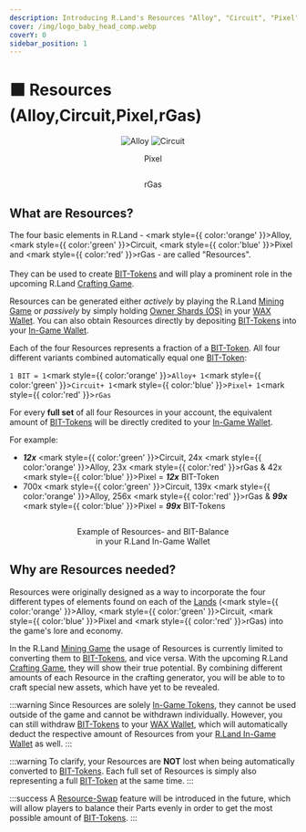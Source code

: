 ```yaml
---
description: Introducing R.Land's Resources "Alloy", "Circuit", "Pixel" and "rGas"!
cover: /img/logo_baby_head_comp.webp
coverY: 0
sidebar_position: 1
---
```


# 🟧 Resources (Alloy,Circuit,Pixel,rGas)

<div align="center">

<img src="/img/Alloy.webp" alt="Alloy" />

 

<img src="/img/Circuit.webp" alt="Circuit" />

 

<center><img src="/img/Pixel.webp" alt="" /><figcaption><p>Pixel</p></figcaption></center>

 

<center><img src="/img/rGas.webp" alt="" /><figcaption><p>rGas</p></figcaption></center>

</div>

## What are Resources?

The four basic elements in R.Land - <mark style={{ color:'orange' }}>Alloy</mark>, <mark style={{ color:'green' }}>Circuit</mark>, <mark style={{ color:'blue' }}>Pixel</mark> and <mark style={{ color:'red' }}>rGas</mark> - are called "Resources". \
\
They can be used to create [BIT-Tokens](/bit-token) and will play a prominent role in the upcoming R.Land [Crafting Game](/upcoming-features/r.land-crafting-game).

Resources can be generated either _actively_ by playing the R.Land [Mining Game](/gaming/r.land-mining-game/) or _passively_ by simply holding [Owner Shards (OS)](/nfts/owner-shards-os) in your [WAX Wallet](/essentials/r.land-in-game-wallet-vs.-wax-wallet). You can also obtain Resources directly by depositing [BIT-Tokens](/bit-token) into your [In-Game Wallet](/essentials/r.land-in-game-wallet-vs.-wax-wallet).

Each of the four Resources represents a fraction of a [BIT-Token](/bit-token). All four different variants combined automatically equal one [BIT-Token](/bit-token):

`1 BIT = 1`<mark style={{ color:'orange' }}>`Alloy`</mark>`+ 1`<mark style={{ color:'green' }}>`Circuit`</mark>`+ 1`<mark style={{ color:'blue' }}>`Pixel`</mark>`+ 1`<mark style={{ color:'red' }}>`rGas`</mark>

For every **full set** of all four Resources in your account, the equivalent amount of [BIT-Tokens](/bit-token) will be directly credited to your [In-Game Wallet](/essentials/r.land-in-game-wallet-vs.-wax-wallet).&#x20;

For example:&#x20;

* _**12x**_ <mark style={{ color:'green' }}>Circuit</mark>, 24x <mark style={{ color:'orange' }}>Alloy</mark>, 23x <mark style={{ color:'red' }}>rGas</mark> & 42x <mark style={{ color:'blue' }}>Pixel</mark> = _**12x**_ BIT-Token
* 700x <mark style={{ color:'green' }}>Circuit</mark>, 139x <mark style={{ color:'orange' }}>Alloy</mark>, 256x <mark style={{ color:'red' }}>rGas</mark> & _**99x**_ <mark style={{ color:'blue' }}>Pixel</mark> = _**99x**_ BIT-Tokens

<center><img src="/img/Resource Balance.PNG" alt="" /><figcaption><p>Example of Resources- and BIT-Balance <br/>in your R.Land In-Game Wallet</p></figcaption></center>

## Why are Resources needed?

Resources were originally designed as a way to incorporate the four different types of elements found on each of the [Lands](/nfts/lands-and-tools.md#lands) (<mark style={{ color:'orange' }}>Alloy</mark>, <mark style={{ color:'green' }}>Circuit</mark>, <mark style={{ color:'blue' }}>Pixel</mark> and <mark style={{ color:'red' }}>rGas</mark>) into the game's lore and economy.&#x20;

In the R.Land [Mining Game](/gaming/r.land-mining-game/) the usage of Resources is currently limited to converting them to [BIT-Tokens](/bit-token), and vice versa. With the upcoming R.Land [Crafting Game](/upcoming-features/r.land-crafting-game), they will show their true potential. By combining different amounts of each Resource in the crafting generator, you will be able to to craft special new assets, which have yet to be revealed.

:::warning
Since Resources are solely [In-Game Tokens](./), they cannot be used outside of the game and cannot be withdrawn individually. However, you can still withdraw [BIT-Tokens](/bit-token) to your [WAX Wallet](/essentials/r.land-in-game-wallet-vs.-wax-wallet), which will automatically deduct the respective amount of Resources from your [R.Land In-Game Wallet](/essentials/r.land-in-game-wallet-vs.-wax-wallet) as well.
:::

:::warning
To clarify, your Resources are **NOT** lost when being automatically converted to [BIT-Tokens](/bit-token). Each full set of Resources is simply also representing a full [BIT-Token](/bit-token) at the same time.
:::

:::success
A [Resource-Swap](/upcoming-features/resource-swap) feature will be introduced in the future, which will allow players to balance their Parts evenly in order to get the most possible amount of [BIT-Tokens](/bit-token).
:::
